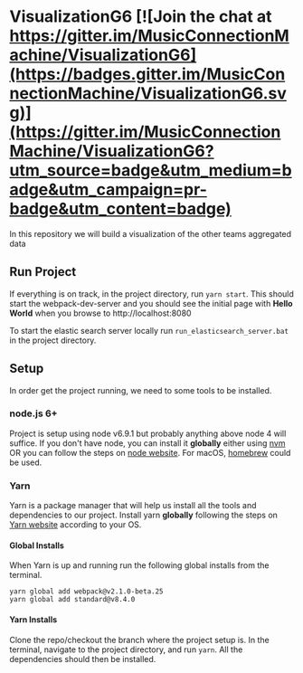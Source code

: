# VisualizationG6 [![Join the chat at https://gitter.im/MusicConnectionMachine/VisualizationG6](https://badges.gitter.im/MusicConnectionMachine/VisualizationG6.svg)](https://gitter.im/MusicConnectionMachine/VisualizationG6?utm_source=badge&utm_medium=badge&utm_campaign=pr-badge&utm_content=badge)


In this repository we will build a visualization of the other teams aggregated data

## Run Project

If everything is on track, in the project directory, run `yarn start`. This should start the webpack-dev-server and you should see the initial page with **Hello World** when you browse to http://localhost:8080

To start the elastic search server locally run `run_elasticsearch_server.bat` in the project directory.

## Setup

In order get the project running, we need to some tools to be installed.

### node.js 6+

Project is setup using node v6.9.1 but probably anything above node 4 will suffice. If you don't have node, you can install it **globally** either using [nvm](https://github.com/creationix/nvm) OR you can follow the steps on [node website](https://nodejs.org/en/). For macOS, [homebrew](https://brew.sh/) could be used.

### Yarn

Yarn is a package manager that will help us install all the tools and dependencies to our project. Install yarn **globally** following the steps on [Yarn website](https://yarnpkg.com/en/) according to your OS.

#### Global Installs

When Yarn is up and running run the following global installs from the terminal.

```
yarn global add webpack@v2.1.0-beta.25
yarn global add standard@v8.4.0
```

#### Yarn Installs

Clone the repo/checkout the branch where the project setup is. In the terminal, navigate to the project directory, and run `yarn`. All the dependencies should then be installed.
